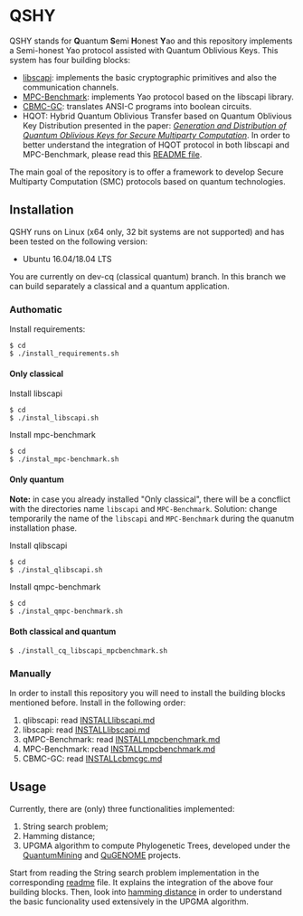 # QSHY

QSHY stands for **Q**uantum **S**emi **H**onest **Y**ao and this repository implements a Semi-honest Yao protocol assisted with Quantum Oblivious Keys. This system has four building blocks:

* [libscapi](https://github.com/cryptobiu/libscapi): implements the basic cryptographic primitives and also the communication channels.
* [MPC-Benchmark](https://github.com/cryptobiu/MPC-Benchmark): implements Yao protocol based on the libscapi library.
* [CBMC-GC](https://gitlab.com/securityengineering/CBMC-GC-2.git): translates ANSI-C programs into boolean circuits.
* HQOT: Hybrid Quantum Oblivious Transfer based on Quantum Oblivious Key Distribution presented in the paper: [*Generation and Distribution of Quantum Oblivious Keys for Secure Multiparty Computation*](https://www.mdpi.com/2076-3417/10/12/4080). In order to better understand the integration of HQOT protocol in both libscapi and MPC-Benchmark, please read this [README file](https://github.com/manel1874/libscapi/blob/qdev/lib/OTExtensionBristol/quantum_random_oblivious_transfer/README.md).

The main goal of the repository is to offer a framework to develop Secure Multiparty Computation (SMC) protocols based on quantum technologies.


## Installation

QSHY runs on Linux (x64 only, 32 bit systems are not supported) and has been tested on the following version:
- Ubuntu 16.04/18.04 LTS

You are currently on dev-cq (classical quantum) branch. In this branch we can build separately a classical and a quantum application.

### Authomatic

Install requirements:
```
$ cd
$ ./install_requirements.sh
```

#### Only classical
Install libscapi
```
$ cd
$ ./instal_libscapi.sh
```

Install mpc-benchmark
```
$ cd
$ ./instal_mpc-benchmark.sh
```

#### Only quantum

**Note:** in case you already installed "Only classical", there will be a concflict with the directories name `libscapi` and `MPC-Benchmark`. Solution: change temporarily the name of the `libscapi` and `MPC-Benchmark` during the quanutm installation phase.

Install qlibscapi
```
$ cd
$ ./instal_qlibscapi.sh
```

Install qmpc-benchmark
```
$ cd
$ ./instal_qmpc-benchmark.sh
```

#### Both classical and quantum

```
$ ./install_cq_libscapi_mpcbenchmark.sh
```

### Manually


In order to install this repository you will need to install the building blocks mentioned before. Install in the following order:

1. qlibscapi: read [INSTALLlibscapi.md](INSTALLlibscapi.md)
2. libscapi: read [INSTALLlibscapi.md](INSTALLlibscapi.md)
3. qMPC-Benchmark: read [INSTALLmpcbenchmark.md](INSTALLmpcbenchmark.md)
4. MPC-Benchmark: read [INSTALLmpcbenchmark.md](INSTALLmpcbenchmark.md)
5. CBMC-GC: read [INSTALLcbmcgc.md](INSTALLcbmcgc.md)

## Usage

Currently, there are (only) three functionalities implemented: 

1. String search problem;
2. Hamming distance;
3. UPGMA algorithm to compute Phylogenetic Trees, developed under the [QuantumMining](http://quantummining.av.it.pt/) and [QuGENOME](http://qugenome.av.it.pt/) projects.

Start from reading the String search problem implementation in the corresponding [readme](stringSearch/README.md) file. It explains the integration of the above four building blocks. Then, look into [hamming distance](hammingDistance/README.md) in order to understand the basic funcionality used extensively in the UPGMA algorithm.
